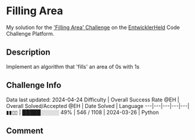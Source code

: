 # Filling Area

My solution for the ['Filling Area' Challenge](https://platform.entwicklerheld.de/challenge/filling-area?technology=Python) on the [EntwicklerHeld](https://platform.entwicklerheld.de/) Code Challenge Platform.

## Description
Implement an algorithm that 'fills' an area of 0s with 1s

## Challenge Info
Data last updated: 2024-04-24
Difficulty | Overall Success Rate @EH | Overall Solved/Accepted @EH | Date Solved | Language
---|---|---|---|---|
▮▮▯▯ | █████░░░░░ 49% | 546 / 1108 | 2024-03-26 | Python

## Comment

